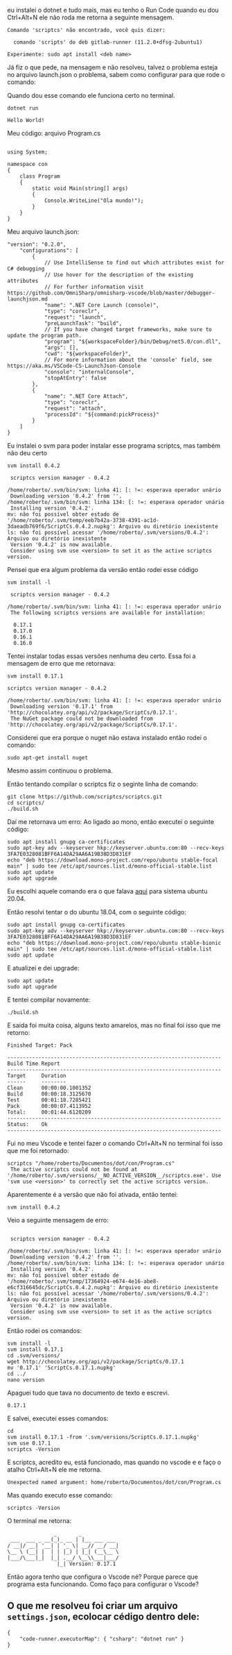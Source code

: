 eu instalei o dotnet e tudo mais, mas eu tenho o Run Code quando eu dou Ctrl+Alt+N ele não roda me retorna a seguinte mensagem.

```
Comando 'scriptcs' não encontrado, você quis dizer:

  comando 'scripts' do deb gitlab-runner (11.2.0+dfsg-2ubuntu1)

Experimente: sudo apt install <deb name>

```
Já fiz o que pede, na mensagem e não resolveu, talvez o problema esteja no arquivo launch.json o problema, sabem como configurar para que rode o comando: 

Quando dou esse comando ele funciona certo no terminal.
```
dotnet run
```

```
Hello World!
```

Meu código:
arquivo Program.cs

```

using System;

namespace con
{
    class Program
    {
        static void Main(string[] args)
        {
            Console.WriteLine("Ola mundo!");
        }
    }
}
```

Meu arquivo launch.json:
```
"version": "0.2.0",
    "configurations": [
        {
            // Use IntelliSense to find out which attributes exist for C# debugging
            // Use hover for the description of the existing attributes
            // For further information visit https://github.com/OmniSharp/omnisharp-vscode/blob/master/debugger-launchjson.md
            "name": ".NET Core Launch (console)",
            "type": "coreclr",
            "request": "launch",
            "preLaunchTask": "build",
            // If you have changed target frameworks, make sure to update the program path.
            "program": "${workspaceFolder}/bin/Debug/net5.0/con.dll",
            "args": [],
            "cwd": "${workspaceFolder}",
            // For more information about the 'console' field, see https://aka.ms/VSCode-CS-LaunchJson-Console
            "console": "internalConsole",
            "stopAtEntry": false
        },
        {
            "name": ".NET Core Attach",
            "type": "coreclr",
            "request": "attach",
            "processId": "${command:pickProcess}"
        }
    ]
}

```

Eu instalei o svm para poder instalar esse programa scriptcs, mas também não deu certo

```
svm install 0.4.2

 scriptcs version manager - 0.4.2 

/home/roberto/.svm/bin/svm: linha 41: [: !=: esperava operador unário
 Downloading version '0.4.2' from ''. 
/home/roberto/.svm/bin/svm: linha 134: [: !=: esperava operador unário
 Installing version '0.4.2'. 
mv: não foi possível obter estado de '/home/roberto/.svm/temp/eeb7b42a-3738-4391-ac1d-3daeadb769f6/ScriptCs.0.4.2.nupkg': Arquivo ou diretório inexistente
ls: não foi possível acessar '/home/roberto/.svm/versions/0.4.2': Arquivo ou diretório inexistente
 Version '0.4.2' is now available. 
 Consider using svm use <version> to set it as the active scriptcs version.
```

Pensei que era algum problema da versão então rodei esse código

```
svm install -l

 scriptcs version manager - 0.4.2 

/home/roberto/.svm/bin/svm: linha 41: [: !=: esperava operador unário
 The following scriptcs versions are available for installation:
 
  0.17.1
  0.17.0
  0.16.1
  0.16.0

```

Tentei instalar todas essas versões nenhuma deu certo.
Essa foi a mensagem de erro que me retornava:

```
svm install 0.17.1

scriptcs version manager - 0.4.2 

/home/roberto/.svm/bin/svm: linha 41: [: !=: esperava operador unário
 Downloading version '0.17.1' from 'http://chocolatey.org/api/v2/package/ScriptCs/0.17.1'. 
 The NuGet package could not be downloaded from 'http://chocolatey.org/api/v2/package/ScriptCs/0.17.1'. 

```

Considerei que era porque o nuget não estava instalado então rodei o comando:

```
sudo apt-get install nuget
```

Mesmo assim continuou o problema. 

Então tentando compilar o scriptcs fiz o seginte linha de comando:

```
git clone https://github.com/scriptcs/scriptcs.git
cd scriptcs/
./build.sh
```

Daí me retornava um erro:
Ao ligado ao mono, então executei o seguinte código:

```
sudo apt install gnupg ca-certificates
sudo apt-key adv --keyserver hkp://keyserver.ubuntu.com:80 --recv-keys 3FA7E0328081BFF6A14DA29AA6A19B38D3D831EF
echo "deb https://download.mono-project.com/repo/ubuntu stable-focal main" | sudo tee /etc/apt/sources.list.d/mono-official-stable.list
sudo apt update
sudo apt upgrade
```
Eu escolhi aquele comando era o que falava [aqui](https://www.mono-project.com/download/stable/) para sistema ubuntu 20.04.

Então resolvi tentar o do ubuntu 18.04, com o seguinte código:

```
sudo apt install gnupg ca-certificates
sudo apt-key adv --keyserver hkp://keyserver.ubuntu.com:80 --recv-keys 3FA7E0328081BFF6A14DA29AA6A19B38D3D831EF
echo "deb https://download.mono-project.com/repo/ubuntu stable-bionic main" | sudo tee /etc/apt/sources.list.d/mono-official-stable.list
sudo apt update
```
E atualizei e dei upgrade:

```
sudo apt update
sudo apt upgrade
```

E tentei compilar novamente:

```
./build.sh
```

E saida foi muita coisa, alguns texto amarelos, mas no final foi isso que me retorno:

```
Finished Target: Pack

---------------------------------------------------------------------
Build Time Report
---------------------------------------------------------------------
Target     Duration
------     --------
Clean      00:00:00.1001352
Build      00:00:18.3125670
Test       00:01:18.7285421
Pack       00:00:07.4113952
Total:     00:01:44.6120209
---------------------------------------------------------------------
Status:    Ok
---------------------------------------------------------------------

```

Fui no meu Vscode e tentei fazer o comando Ctrl+Alt+N no terminal foi isso que me foi retornado:

```
scriptcs "/home/roberto/Documentos/dot/con/Program.cs"
 The active scriptcs could not be found at '/home/roberto/.svm/versions/__NO_ACTIVE_VERSION__/scriptcs.exe'. Use 'svm use <version>' to correctly set the active scriptcs version.
```

Aparentemente é a versão que não foi ativada, então tentei:

```
svm install 0.4.2
```

Veio a seguinte mensagem de erro:

```

 scriptcs version manager - 0.4.2 

/home/roberto/.svm/bin/svm: linha 41: [: !=: esperava operador unário
 Downloading version '0.4.2' from ''. 
/home/roberto/.svm/bin/svm: linha 134: [: !=: esperava operador unário
 Installing version '0.4.2'. 
mv: não foi possível obter estado de '/home/roberto/.svm/temp/17364924-e674-4e16-abe8-e6cf316645dc/ScriptCs.0.4.2.nupkg': Arquivo ou diretório inexistente
ls: não foi possível acessar '/home/roberto/.svm/versions/0.4.2': Arquivo ou diretório inexistente
 Version '0.4.2' is now available. 
 Consider using svm use <version> to set it as the active scriptcs version.
```

Então rodei os comandos:

```
svm install -l
svm install 0.17.1
cd .svm/versions/
wget http://chocolatey.org/api/v2/package/ScriptCs/0.17.1
mv '0.17.1' 'ScriptCs.0.17.1.nupkg'
cd ../
nano version
``` 

Apaguei tudo que tava no documento de texto e escrevi. 
```
0.17.1
```
E salvei, executei esses comandos:

```
cd
svm install 0.17.1 -from '.svm/versions/ScriptCs.0.17.1.nupkg'
svm use 0.17.1
scriptcs -Version
```

E scriptcs, acredito eu, está funcionado, mas quando no vscode e e faço o atalho Ctrl+Alt+N ele me retorna.

```
Unexpected named argument: home/roberto/Documentos/dot/con/Program.cs
```
Mas quando executo esse comando:

```
scriptcs -Version
```

O terminal me retorna:

```
               _       _
 ___  ___ _ __(_)_ __ | |__ ___ ___
/ __|/ __| '__| | '_ \| __// __/ __|
\__ \ (__| |  | | |_) | |_| (__\__ \
|___/\___|_|  |_| .__/ \__\\___|___/
                |_| Version: 0.17.1
```

Então agora tenho que configura o Vscode né? Porque parece que programa esta funcionando. Como faço para configurar o Vscode?


## O que me resolveu foi criar um arquivo `settings.json`, ecolocar cédigo dentro dele:


```
{
    "code-runner.executorMap": { "csharp": "dotnet run" }
}

```
